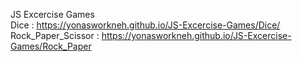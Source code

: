 JS Excercise Games <br>
Dice : https://yonasworkneh.github.io/JS-Excercise-Games/Dice/<br>
Rock_Paper_Scissor : https://yonasworkneh.github.io/JS-Excercise-Games/Rock_Paper<br>
